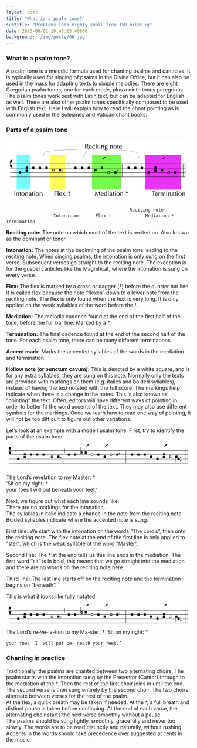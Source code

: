 ```yaml
---
layout: post
title: "What is a psalm tone?"
subtitle: "Problems look mighty small from 150 miles up"
date: 2023-06-01 10:45:13 +0800
background: '/img/posts/06.jpg'
---
```


### What is a psalm tone?
A psalm tone is a melodic formula used for chanting psalms and canticles. It is typically used for singing of psalms in the Divine Office, but it can also be used in the mass for adapting texts to simple melodies. There are eight Gregorian psalm tones, one for each mode, plus a ninth tonus peregrinus. The psalm tones work best with Latin text, but can be adapted for English as well. There are also other psalm tones specifically composed to be used with English text. Here I will explain how to read the chant pointing as is commonly used in the Solesmes and Vatican chant books.

### Parts of a psalm tone

![Parts of a psalm tone](/img/posts/psalmtone-1.png)

		                                           Reciting note
                      Intonation      Flex †             Mediation *             Termination

**Reciting note:** The note on which most of the text is recited on. Also known as the dominant or tenor.

**Intonation:** The notes at the beginning of the psalm tone leading to the reciting note. When singing psalms, the intonation is only sung on the first verse. Subsequent verses go straight to the reciting note. The exception is for the gospel canticles like the Magnificat, where the intonation is sung on every verse.

**Flex:** The flex is marked by a cross or dagger (†) before the quarter bar line. It is called flex because the note “flexes” down to a lower note from the reciting note. The flex is only found when the text is very long. It is only applied on the weak syllables of the word before the †.

**Mediation:**  The melodic cadence found at the end of the first half of the tone, before the full bar line. Marked by a *.

**Termination:** The final cadence found at the end of the second half of the tone. For each psalm tone, there can be many different terminations.

**Accent mark:** Marks the accented syllables of the words in the mediation and termination.

**Hollow note (or punctum cavum):** This is denoted by a white square, and is for any extra syllables; they are sung on this note.
Normally only the texts are provided with markings on them (e.g. italics and bolded syllables), instead of having the text notated with the full score. The markings help indicate when there is a change in the notes. This is also known as “pointing” the text. Often, editors will have different ways of pointing in order to better fit the word accents of the text. They may also use different symbols for the markings. Once we learn how to read one way of pointing, it will not be too difficult to figure out other variations. 

Let’s look at an example with a mode I psalm tone.
First, try to identify the parts of the psalm tone.
![Mode 1 Psalm Tone](/img/posts/psalmtone-2.png)

The Lord’s revelation to my Master: †  
‘Sit on my right: *  
your foes I will put beneath your feet.’

Next, we figure out what each line sounds like.  
There are no markings for the intonation.  
The syllables in italic indicate a change in the note from the reciting note.  
Bolded syllables indicate where the accented note is sung.

First line: We start with the intonation on the words “The Lord’s”, then onto the reciting note. The flex note at the end of the first line is only applied to “ster”, which is the weak syllable of the word “Master”.

Second line: The * at the end tells us this line ends in the mediation. The first word “sit” is in bold, this means that we go straight into the mediation and there are no words on the reciting note here.

Third line: The last line starts off on the reciting note and the termination begins on “beneath”.

This is what it looks like fully notated:
![](/img/posts/psalmtone-2.png)
  The Lord’s re-ve-la-tion to my Ma-ster: †   ‘Sit   on   my right: *

    your foes  I  will put be- neath your feet.’
 
### Chanting in practice
Traditionally, the psalms are chanted between two alternating choirs. The psalm starts with the intonation sung by the Precentor (Cantor) through to the mediation at the *. Then the rest of the first choir joins in until the end. The second verse is then sung entirely by the second choir. The two choirs alternate between verses for the rest of the psalm.  
At the flex, a quick breath may be taken if needed. At the *, a full breath and distinct pause is taken before continuing. At the end of each verse, the alternating choir starts the next verse smoothly without a pause.  
The psalms should be sung lightly, smoothly, gracefully and never too slowly. The words are to be read distinctly and naturally, without rushing. Accents in the words should take precedence over suggested accents in the music.